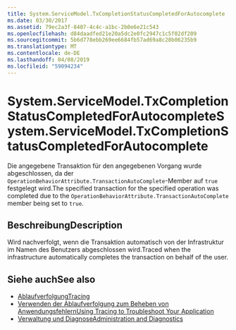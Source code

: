 ```yaml
---
title: System.ServiceModel.TxCompletionStatusCompletedForAutocomplete
ms.date: 03/30/2017
ms.assetid: 79ec2a3f-8407-4c4c-a1bc-2b0e6e21c543
ms.openlocfilehash: d84daadfed21e20a5dc2e0fc2947c1c5f02df209
ms.sourcegitcommit: 5b6d778ebb269ee6684fb57ad69a8c28b06235b9
ms.translationtype: MT
ms.contentlocale: de-DE
ms.lasthandoff: 04/08/2019
ms.locfileid: "59094234"
---
```

# <a name="systemservicemodeltxcompletionstatuscompletedforautocomplete"></a><span data-ttu-id="76368-102">System.ServiceModel.TxCompletionStatusCompletedForAutocomplete</span><span class="sxs-lookup"><span data-stu-id="76368-102">System.ServiceModel.TxCompletionStatusCompletedForAutocomplete</span></span>
<span data-ttu-id="76368-103">Die angegebene Transaktion für den angegebenen Vorgang wurde abgeschlossen, da der  `OperationBehaviorAttribute.TransactionAutoComplete`-Member auf `true` festgelegt wird.</span><span class="sxs-lookup"><span data-stu-id="76368-103">The specified transaction for the specified operation was completed due to the `OperationBehaviorAttribute.TransactionAutoComplete` member being set to `true`.</span></span>  
  
## <a name="description"></a><span data-ttu-id="76368-104">Beschreibung</span><span class="sxs-lookup"><span data-stu-id="76368-104">Description</span></span>  
 <span data-ttu-id="76368-105">Wird nachverfolgt, wenn die Transaktion automatisch von der Infrastruktur im Namen des Benutzers abgeschlossen wird.</span><span class="sxs-lookup"><span data-stu-id="76368-105">Traced when the infrastructure automatically completes the transaction on behalf of the user.</span></span>  
  
## <a name="see-also"></a><span data-ttu-id="76368-106">Siehe auch</span><span class="sxs-lookup"><span data-stu-id="76368-106">See also</span></span>

- [<span data-ttu-id="76368-107">Ablaufverfolgung</span><span class="sxs-lookup"><span data-stu-id="76368-107">Tracing</span></span>](../../../../../docs/framework/wcf/diagnostics/tracing/index.md)
- [<span data-ttu-id="76368-108">Verwenden der Ablaufverfolgung zum Beheben von Anwendungsfehlern</span><span class="sxs-lookup"><span data-stu-id="76368-108">Using Tracing to Troubleshoot Your Application</span></span>](../../../../../docs/framework/wcf/diagnostics/tracing/using-tracing-to-troubleshoot-your-application.md)
- [<span data-ttu-id="76368-109">Verwaltung und Diagnose</span><span class="sxs-lookup"><span data-stu-id="76368-109">Administration and Diagnostics</span></span>](../../../../../docs/framework/wcf/diagnostics/index.md)
